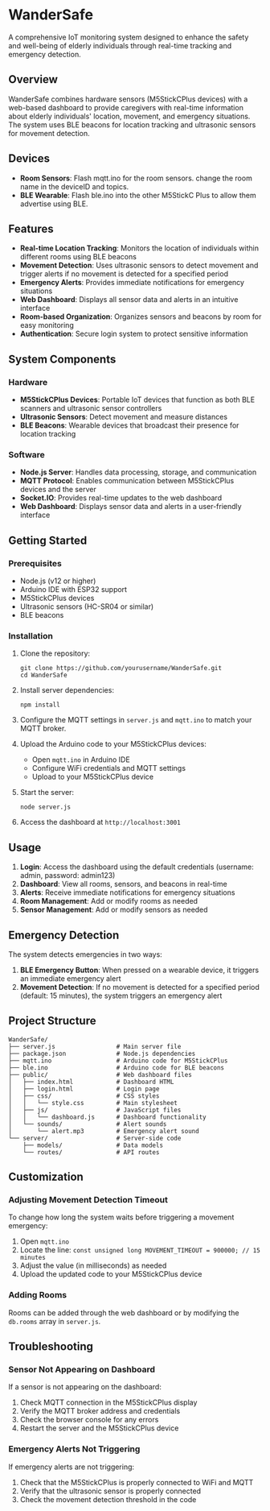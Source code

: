 # WanderSafe

A comprehensive IoT monitoring system designed to enhance the safety and well-being of elderly individuals through real-time tracking and emergency detection.

## Overview

WanderSafe combines hardware sensors (M5StickCPlus devices) with a web-based dashboard to provide caregivers with real-time information about elderly individuals' location, movement, and emergency situations. The system uses BLE beacons for location tracking and ultrasonic sensors for movement detection.

## Devices
- **Room Sensors**: Flash mqtt.ino for the room sensors. change the room name in the deviceID and topics.
- **BLE Wearable**: Flash ble.ino into the other M5StickC Plus to allow them advertise using BLE.



## Features

- **Real-time Location Tracking**: Monitors the location of individuals within different rooms using BLE beacons
- **Movement Detection**: Uses ultrasonic sensors to detect movement and trigger alerts if no movement is detected for a specified period
- **Emergency Alerts**: Provides immediate notifications for emergency situations
- **Web Dashboard**: Displays all sensor data and alerts in an intuitive interface
- **Room-based Organization**: Organizes sensors and beacons by room for easy monitoring
- **Authentication**: Secure login system to protect sensitive information

## System Components

### Hardware

- **M5StickCPlus Devices**: Portable IoT devices that function as both BLE scanners and ultrasonic sensor controllers
- **Ultrasonic Sensors**: Detect movement and measure distances
- **BLE Beacons**: Wearable devices that broadcast their presence for location tracking

### Software

- **Node.js Server**: Handles data processing, storage, and communication
- **MQTT Protocol**: Enables communication between M5StickCPlus devices and the server
- **Socket.IO**: Provides real-time updates to the web dashboard
- **Web Dashboard**: Displays sensor data and alerts in a user-friendly interface

## Getting Started

### Prerequisites

- Node.js (v12 or higher)
- Arduino IDE with ESP32 support
- M5StickCPlus devices
- Ultrasonic sensors (HC-SR04 or similar)
- BLE beacons

### Installation

1. Clone the repository:
   ```
   git clone https://github.com/yourusername/WanderSafe.git
   cd WanderSafe
   ```

2. Install server dependencies:
   ```
   npm install
   ```

3. Configure the MQTT settings in `server.js` and `mqtt.ino` to match your MQTT broker.

4. Upload the Arduino code to your M5StickCPlus devices:
   - Open `mqtt.ino` in Arduino IDE
   - Configure WiFi credentials and MQTT settings
   - Upload to your M5StickCPlus device

5. Start the server:
   ```
   node server.js
   ```

6. Access the dashboard at `http://localhost:3001`

## Usage

1. **Login**: Access the dashboard using the default credentials (username: admin, password: admin123)
2. **Dashboard**: View all rooms, sensors, and beacons in real-time
3. **Alerts**: Receive immediate notifications for emergency situations
4. **Room Management**: Add or modify rooms as needed
5. **Sensor Management**: Add or modify sensors as needed

## Emergency Detection

The system detects emergencies in two ways:

1. **BLE Emergency Button**: When pressed on a wearable device, it triggers an immediate emergency alert
2. **Movement Detection**: If no movement is detected for a specified period (default: 15 minutes), the system triggers an emergency alert

## Project Structure

```
WanderSafe/
├── server.js                 # Main server file
├── package.json              # Node.js dependencies
├── mqtt.ino                  # Arduino code for M5StickCPlus
├── ble.ino                   # Arduino code for BLE beacons
├── public/                   # Web dashboard files
│   ├── index.html            # Dashboard HTML
│   ├── login.html            # Login page
│   ├── css/                  # CSS styles
│   │   └── style.css         # Main stylesheet
│   ├── js/                   # JavaScript files
│   │   └── dashboard.js      # Dashboard functionality
│   └── sounds/               # Alert sounds
│       └── alert.mp3         # Emergency alert sound
└── server/                   # Server-side code
    ├── models/               # Data models
    └── routes/               # API routes
```

## Customization

### Adjusting Movement Detection Timeout

To change how long the system waits before triggering a movement emergency:

1. Open `mqtt.ino`
2. Locate the line: `const unsigned long MOVEMENT_TIMEOUT = 900000; // 15 minutes`
3. Adjust the value (in milliseconds) as needed
4. Upload the updated code to your M5StickCPlus device

### Adding Rooms

Rooms can be added through the web dashboard or by modifying the `db.rooms` array in `server.js`.

## Troubleshooting

### Sensor Not Appearing on Dashboard

If a sensor is not appearing on the dashboard:

1. Check MQTT connection in the M5StickCPlus display
2. Verify the MQTT broker address and credentials
3. Check the browser console for any errors
4. Restart the server and the M5StickCPlus device

### Emergency Alerts Not Triggering

If emergency alerts are not triggering:

1. Check that the M5StickCPlus is properly connected to WiFi and MQTT
2. Verify that the ultrasonic sensor is properly connected
3. Check the movement detection threshold in the code
